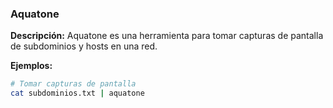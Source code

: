 ### Aquatone 
**Descripción:** Aquatone es una herramienta para tomar capturas de pantalla de subdominios y hosts en una red.

**Ejemplos:**
```bash
# Tomar capturas de pantalla
cat subdominios.txt | aquatone
```
